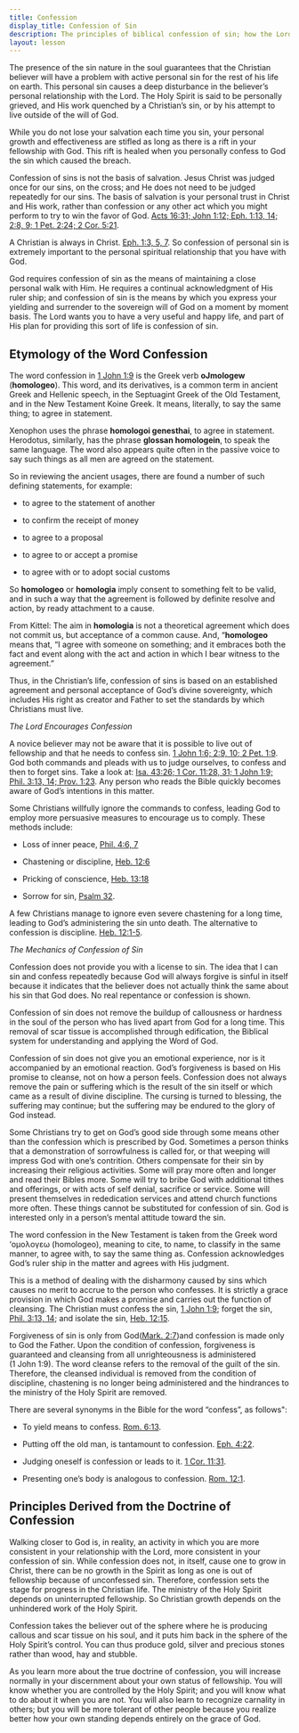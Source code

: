 ```yaml
---
title: Confession
display_title: Confession of Sin
description: The principles of biblical confession of sin; how the Lord's grace provision makes it possible for a Christian to stay in fellowship.
layout: lesson
---
```


The presence of the sin nature in the soul guarantees that the Christian believer will have a problem with active personal sin for the rest of his life on earth. This personal sin causes a deep disturbance in the believer’s personal relationship with the Lord. The Holy Spirit is said to be personally grieved, and His work quenched by a Christian’s sin, or by his attempt to live outside of the will of God.

While you do not lose your salvation each time you sin, your personal growth and effectiveness are stifled as long as there is a rift in your fellowship with God. This rift is healed when you personally confess to God the sin which caused the breach.

Confession of sins is not the basis of salvation. Jesus Christ was judged once for our sins, on the cross; and He does not need to be judged repeatedly for our sins. The basis of salvation is your personal trust in Christ and His work, rather than confession or any other act which you might perform to try to win the favor of God. [Acts 16:31; John 1:12; Eph. 1:13, 14; 2:8, 9; 1 Pet. 2:24; 2 Cor. 5:21](http://www.biblegateway.com/passage/?search=Acts+16%3A31%3B+John 1%3A12%3B+Eph.+1%3A13-14%2C+2%3A8-9%3B+1+Pet.+2%3A24%3B+2Cor.+5%3A21%3B).

A Christian is always in Christ. [Eph. 1:3, 5, 7](http://www.biblegateway.com/passage/?search=Eph.+1%3A3%2C+5%2C+7). So confession of personal sin is extremely important to the personal spiritual relationship that you have with God. 

God requires confession of sin as the means of maintaining a close personal walk with Him. He requires a continual acknowledgment of His ruler ship; and confession of sin is the means by which you express your yielding and surrender to the sovereign will of God on a moment by moment basis. The Lord wants you to have a very useful and happy life,
and part of His plan for providing this sort of life is confession of sin.

**Etymology of the Word Confession**
--------------------------------

The word confession in [1 John 1:9](http://www.biblegateway.com/passage/?search=1+John+1%3A9) is the Greek verb **oJmologew** (**homologeo**). This word, and its derivatives, is a common term in ancient Greek and Hellenic speech, in the Septuagint Greek of the Old Testament, and in the New Testament Koine Greek. It means, literally, to say the same thing; to agree in statement.

Xenophon uses the phrase **homologoi genesthai**, to agree in statement. Herodotus, similarly, has the phrase **glossan homologein**, to speak the same language. The word also appears quite often in the passive voice to say such things as all men are agreed on the statement.

So in reviewing the ancient usages, there are found a number of such defining statements, for example:

* to agree to the statement of another

* to confirm the receipt of money

* to agree to a proposal

* to agree to or accept a promise

* to agree with or to adopt social customs

So **homologeo** or **homologia** imply consent to something felt to be valid, and in such a way that the agreement is followed by definite resolve and action, by ready attachment to a cause.

From Kittel: The aim in **homologia** is not a theoretical agreement which does not commit us, but acceptance of a common cause. And, “**homologeo** means that, “I agree with someone on something; and it embraces both the fact and event along with the act and action in which I bear witness to the agreement.”

Thus, in the Christian’s life, confession of sins is based on an established agreement and personal acceptance of God’s divine
sovereignty, which includes His right as creator and Father to set the standards by which Christians must live.

*_The Lord Encourages Confession_*

A novice believer may not be aware that it is possible to live out of fellowship and that he needs to confess sin. [1 John 1:6; 2:9, 10; 2 Pet. 1:9](http://www.biblegateway.com/passage/?search=1+John+1%3A6%3B+2%3A9%2C+10%3B+2Pet.+1%3A9). God both commands and pleads with us to judge ourselves, to confess and then to forget sins. Take a look at: [Isa. 43:26; 1 Cor. 11:28, 31; 1 John 1:9; Phil. 3:13, 14; Prov. 1:23](http://www.biblegateway.com/passage/?search=Isa.+43%3A26%3B+1Cor.+11%3A28%2C+31%3B+1John%C2%A01%3A9%3B+Phil.+3%3A13-14%3B+Proverbs+1%3A23). Any person who reads the Bible quickly becomes aware of God’s intentions in this matter.

Some Christians willfully ignore the commands to confess, leading God to employ more persuasive measures to encourage us to comply. These methods include:

* Loss of inner peace, [Phil. 4:6, 7](http://www.biblegateway.com/passage/?search=Phil.+4%3A6-7)

* Chastening or discipline, [Heb. 12:6](http://www.biblegateway.com/passage/?search=Heb.+12%3A6)

* Pricking of conscience, [Heb. 13:18](http://www.biblegateway.com/passage/?search=Heb.+13%3A18)

* Sorrow for sin, [Psalm 32](http://www.biblegateway.com/passage/?search=Psalm+32).

A few Christians manage to ignore even severe chastening for a long time, leading to God’s administering the sin unto death. The alternative to confession is discipline. [Heb. 12:1-5](http://www.biblegateway.com/passage/?search=Heb.+12%3A1-5).

*_The Mechanics of Confession of Sin_*

Confession does not provide you with a license to sin. The idea that I can sin and confess repeatedly because God will always forgive is sinful in itself because it indicates that the believer does not actually think the same about his sin that God does. No real repentance or confession is shown.

Confession of sin does not remove the buildup of callousness or hardness in the soul of the person who has lived apart from God for a long time. This removal of scar tissue is accomplished through edification, the Biblical system for understanding and applying the Word of God.

Confession of sin does not give you an emotional experience, nor is it accompanied by an emotional reaction. God’s forgiveness is based on His promise to cleanse, not on how a person feels. Confession does not always remove the pain or suffering which is the result of the sin itself or which came as a result of divine discipline. The cursing is turned to blessing, the suffering may continue; but the suffering may be endured to the glory of God instead.

Some Christians try to get on God’s good side through some means other than the confession which is prescribed by God. Sometimes a person thinks that a demonstration of sorrowfulness is called for, or that weeping will impress God with one’s contrition. Others compensate for their sin by increasing their religious activities. Some will pray more often and longer and read their Bibles more. Some will try to bribe God with additional tithes and offerings, or with acts of self denial, sacrifice or service. Some will present themselves in rededication services and attend church functions more often. These things cannot be substituted for confession of sin. God is interested only in a person’s mental attitude toward the sin.

The word confession in the New Testament is taken from the Greek word ‘ομολογεω (homologeo), meaning to cite, to name, to classify in the same manner, to agree with, to say the same thing as. Confession acknowledges God’s ruler ship in the matter and agrees with His judgment.

This is a method of dealing with the disharmony caused by sins which causes no merit to accrue to the person who confesses. It is strictly a grace provision in which God makes a promise and carries out the function of cleansing. The Christian must confess the sin, [1 John 1:9](http://www.biblegateway.com/passage/?search=1+John+1%3A9); forget the sin, [Phil. 3:13, 14](http://www.biblegateway.com/passage/?search=Phil.+3%3A13-14); and isolate the sin, [Heb. 12:15](http://www.biblegateway.com/passage/?search=Heb.+12%3A15).

Forgiveness of sin is only from God([Mark. 2:7](http://www.biblegateway.com/passage/?search=Mark.+2%3A7))and confession is made only to God the Father. Upon the condition of confession, forgiveness is guaranteed and cleansing from all unrighteousness is administered (1 John 1:9). The word cleanse refers to the removal of the guilt of the sin. Therefore, the cleansed individual is removed from the condition of discipline, chastening is no longer being administered and the hindrances to the ministry of the Holy Spirit are removed.

There are several synonyms in the Bible for the word “confess”, as follows":

* To yield means to confess. [Rom. 6:13](http://www.biblegateway.com/passage/?search=Rom.+6%3A13).

* Putting off the old man, is tantamount to confession. [Eph. 4:22](http://www.biblegateway.com/passage/?search=Eph.+4%3A22).

* Judging oneself is confession or leads to it. [1 Cor. 11:31](http://www.biblegateway.com/passage/?search=1+Cor.+11%3A31).

* Presenting one’s body is analogous to confession. [Rom. 12:1](http://www.biblegateway.com/passage/?search=Rom.+12%3A1).

**Principles Derived from the Doctrine of Confession**
--------------------------------------------------

Walking closer to God is, in reality, an activity in which you are more consistent in your relationship with the Lord, more consistent in your confession of sin. While confession does not, in itself, cause one to grow in Christ, there can be no growth in the Spirit as long as one is out of fellowship because of unconfessed sin. Therefore, confession sets the stage for progress in the Christian life. The ministry of the Holy Spirit depends on uninterrupted fellowship. So Christian growth depends
on the unhindered work of the Holy Spirit.

Confession takes the believer out of the sphere where he is producing callous and scar tissue on his soul, and it puts him back in the sphere of the Holy Spirit’s control. You can thus produce gold, silver and precious stones rather than wood, hay and stubble.

As you learn more about the true doctrine of confession, you will increase normally in your discernment about your own status of fellowship. You will know whether you are controlled by the Holy Spirit; and you will know what to do about it when you are not. You will also learn to recognize carnality in others; but you will be more tolerant of other people because you realize better how your own standing depends entirely on the grace of God.

